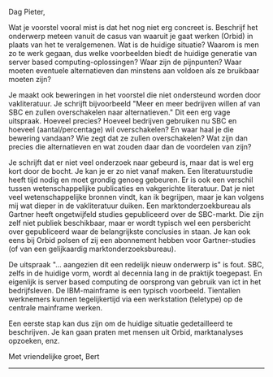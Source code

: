 Dag Pieter,

Wat je voorstel vooral mist is dat het nog niet erg concreet is. Beschrijf het onderwerp meteen vanuit de casus van waaruit je gaat werken (Orbid) in plaats van het te veralgemenen. Wat is de huidige situatie? Waarom is men zo te werk gegaan, dus welke voorbeelden biedt de huidige generatie van server based computing-oplossingen? Waar zijn de pijnpunten? Waar moeten eventuele alternatieven dan minstens aan voldoen als ze bruikbaar moeten zijn?

Je maakt ook beweringen in het voorstel die niet ondersteund worden door vakliteratuur. Je schrijft bijvoorbeeld "Meer en meer bedrijven willen af van SBC en zullen overschakelen naar alternatieven." Dit een erg vage uitspraak. Hoeveel precies? Hoeveel bedrijven gebruiken nu SBC en hoeveel (aantal/percentage) wil overschakelen? En waar haal je die bewering vandaan? Wie zegt dat ze zullen overschakelen? Wat zijn dan precies die alternatieven en wat zouden daar dan de voordelen van zijn?

Je schrijft dat er niet veel onderzoek naar gebeurd is, maar dat is wel erg kort door de bocht. Je kan je er zo niet vanaf maken. Een literatuurstudie heeft tijd nodig en moet grondig genoeg gebeuren. Er is ook een verschil tussen wetenschappelijke publicaties en vakgerichte literatuur. Dat je niet veel wetenschappelijke bronnen vindt, kan ik begrijpen, maar je kan volgens mij wat dieper in de vakliteratuur duiken. Een marktonderzoekbureau als Gartner heeft ongetwijfeld studies gepubliceerd over de SBC-markt. Die zijn zelf niet publiek beschikbaar, maar er wordt typisch wel een persbericht over gepubliceerd waar de belangrijkste conclusies in staan. Je kan ook eens bij Orbid polsen of zij een abonnement hebben voor Gartner-studies (of van een gelijkaardig marktonderzoeksbureau).

De uitspraak "... aangezien dit een redelijk nieuw onderwerp is" is fout. SBC, zelfs in de huidige vorm, wordt al decennia lang in de praktijk toegepast. En eigenlijk is server based computing de oorsprong van gebruik van ict in het bedrijfsleven. De IBM-mainframe is een typisch voorbeeld. Tientallen werknemers kunnen tegelijkertijd via een werkstation (teletype) op de centrale mainframe werken.


Een eerste stap kan dus zijn om de huidige situatie gedetailleerd te beschrijven. Je kan gaan praten met mensen uit Orbid, marktanalyses opzoeken, enz.


Met vriendelijke groet,
Bert

----
